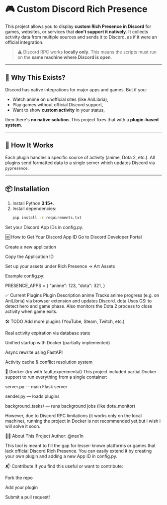 # 🎮 Custom Discord Rich Presence

This project allows you to display **custom Rich Presence in Discord** for games, websites, or services that **don’t support it natively**. It collects activity data from multiple sources and sends it to Discord, as if it were an official integration.

> ⚠️ Discord RPC works **locally only**. This means the scripts must run on the **same machine where Discord is open**.

---

## 🔧 Why This Exists?

Discord has native integrations for major apps and games. But if you:
- Watch anime on unofficial sites (like AniLibria),
- Play games without official Discord support,
- Want to show **custom activity** in your status,

then there's **no native solution**. This project fixes that with a **plugin-based system**.

---

## 🚀 How It Works

Each plugin handles a specific source of activity (anime, Dota 2, etc.). All plugins send formatted data to a single server which updates Discord via `pypresence`.

---

## 📦 Installation

1. Install Python **3.15+**.
2. Install dependencies:
   ```bash
   pip install -r requirements.txt
Set your Discord App IDs in config.py.

🆔 How to Get Your Discord App ID
Go to Discord Developer Portal

Create a new application

Copy the Application ID

Set up your assets under Rich Presence → Art Assets

Example config.py:

PRESENCE_APPS = {
    "anime": 123,
    "dota": 321,
}

✅ Current Plugins
Plugin	Description
anime	Tracks anime progress (e.g. on AniLibria) via browser extension and updates Discord.
dota	Uses GSI to detect hero and game phase. Also monitors the Dota 2 process to close activity when game exits.

🛠 TODO
 Add more plugins (YouTube, Steam, Twitch, etc.)

 Real activity expiration via database state

 Unified startup with Docker (partially implemented)

 Async rewrite using FastAPI

 Activity cache & conflict resolution system

🐳 Docker (try with fault,experimental)
This project included partial Docker support to run everything from a single container:

server.py — main Flask server

sender.py — loads plugins

background_tasks/ — runs background jobs (like dota_monitor)

However, due to Discord RPC limitations (it works only on the local machine), running the project in Docker is not recommended yet,but i wish i will solve it soon.

👨‍💻 About This Project
Author: @nex1n

This tool is meant to fill the gap for lesser-known platforms or games that lack official Discord Rich Presence. You can easily extend it by creating your own plugin and adding a new App ID in config.py.

📬 Contribute
If you find this useful or want to contribute:

Fork the repo

Add your plugin

Submit a pull request!